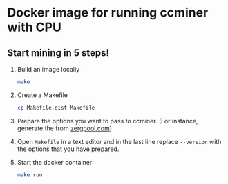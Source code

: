 # Docker image for running ccminer with CPU

## Start mining in 5 steps!

1. Build an image locally

    ```sh
    make
    ```

2. Create a Makefile

    ```sh
    cp Makefile.dist Makefile
    ```

3. Prepare the options you want to pass to ccminer. (For instance, generate the from [zergpool.com](https://zergpool.com))

4. Open `Makefile` in a text editor and in the last line replace `--version` with the options that you have prepared.

5. Start the docker container

    ```sh
    make run
    ```
